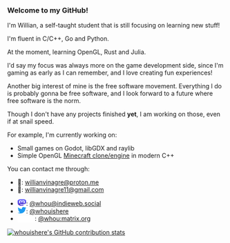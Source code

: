 ### Welcome to my GitHub!

I'm Willian, a self-taught student that is still focusing on learning new stuff!

I'm fluent in C/C++, Go and Python.

At the moment, learning OpenGL, Rust and Julia.

I'd say my focus was always more on the game development side, since I'm gaming as early as I can remember, and I love creating fun experiences!

Another big interest of mine is the free software movement. Everything I do is probably gonna be free software, and I look forward to a future where free software is the norm.

Though I don't have any projects finished __yet__, I am working on those, even if at snail speed.

For example, I'm currently working on:
- Small games on Godot, libGDX and raylib
- Simple OpenGL [Minecraft clone/engine](https://gitlab.com/whouishere/cubesnstuff) in modern C++

You can contact me through:
- 📧: [willianvinagre@proton.me](mailto:willianvinagre@proton.me)
- 📧: [willianvinagre11@gmail.com](mailto:willianvinagre11@gmail.com)
<!-- Mastodon's `rel="me"` verification doesn't actually work here, but hopes are up! -->
<!-- https://github.com/community/community/discussions/5720 -->
- <a href="https://joinmastodon.org"><img src="media/logo-purple.svg" width="20" height="15" alt="Mastodon"></a>: <a rel="me" href="https://indieweb.social/@whou"><span>@</span>whou<span>@</span>indieweb.social</a>
- <a href="https://twitter.com"><img src="media/Logo blue.svg" width="20" height="15" alt="Twitter"></a>: [@whouishere](https://twitter.com/whouishere)
- <a href="https://matrix.org"><img src="media/matrix-logo-white.svg" width="40" height="15" style="vertical-align: middle" alt="Matrix"></a>: [@whou:matrix.org](https://matrix.to/#/@whou:matrix.org)

<p align="center">

[![whouishere's GitHub contribution stats](https://awesome-github-stats.azurewebsites.net/user-stats/whouishere?cardType=github&theme=github-dark&Title=009C37&Border=FEE000)](https://github.com/brunohbrito/awesome-github-stats)

</p>
